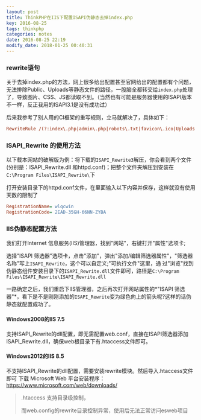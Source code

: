 ```yaml
---
layout: post
title: ThinkPHP在IIS下配置ISAPI伪静态去掉index.php
key: 2016-08-25
tags: thinkphp
categories: notes
date: 2016-08-25 22:19
modify_date: 2018-01-25 00:40:31
---
```


### rewrite语句

关于去掉index.php的方法，网上很多给出配置甚至官网给出的配置都有个问题，无法排除Public、Uploads等静态文件的路径，一股脑全都转交给`index.php`处理了，导致图片、CSS、JS都读取不到。（当然也有可能是服务器使用的ISAPI版本不一样，反正我用的ISAPI3.1是没有成功过）

<!--more-->

后来我参考了别人用的CI框架的重写规则，立马就解决了，具体如下：

```ini
RewriteRule /(?:index\.php|admin\.php|robots\.txt|favicon\.ico|Uploads|Public)/(.*) $0 [I,L]
```

### ISAPI_Rewrite 的使用方法

以下载本网站的破解版为例：将下载的`ISAPI_Rewrite3`解压，你会看到两个文件(分别是：ISAPI_Rewrite.dll 和httpd.conf)；把整个文件夹解压到安装在`C:\Program Files\ISAPI_Rewrite\`下

打开安装目录下的httpd.conf文件，在里面输入以下内容并保存，这样就没有使用天数的限制了
```ini
RegistrationName= wlqcwin
RegistrationCode= 2EAD-35GH-66NN-ZYBA
```
### IIS伪静态配置方法

我们打开Internet 信息服务(IIS)管理器，找到"网站"，右键打开"属性"选项卡;

选择"ISAPI 筛选器"选项卡，点击"添加"，弹出"添加/编辑筛选器属性"，"筛选器名称"写上`ISAPI_Rewrite`，这个可以自定义;"可执行文件"这里，通 过"浏览"找到伪静态组件安装目录下的`ISAPI_Rewrite.dll`文件即可，路径是`C:\Program Files\ISAPI_Rewrite\ISAPI_Rewrite.dll`

一路确定之后，我们重启下IIS管理器，之后再次打开网站属性的*"ISAPI 筛选器"*，看下是不是刚刚添加的`ISAPI_Rewrite`变为绿色向上的箭头呢?这样的话伪静态就配置成功了。

#### Windows2008的IIS 7.5

支持ISAPI_Rewrite的dll配置，即无需配置web.conf，直接在ISAPI筛选器添加ISAPI_Rewrite.dll，确保web根目录下有.htaccess文件即可。

#### Windows2012的IIS 8.5

不支持ISAPI_Rewrite的dll配置，需要安装rewrite模块。然后导入.htaccess文件即可
下载 Microsoft Web 平台安装程序： https://www.microsoft.com/web/downloads/

> .htaccess 支持目录级控制，
>
> 而web.config的rewrite目录控制异常，使用后无法正常访问esweb项目



